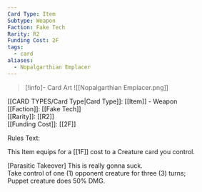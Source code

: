 ```yaml
---
Card Type: Item
Subtype: Weapon
Faction: Fake Tech
Rarity: R2
Funding Cost: 2F
tags:
  - card
aliases:
  - Nopalgarthian Emplacer
---
```

> [!info]- Card Art
> ![[Nopalgarthian Emplacer.png]]

[[CARD TYPES/Card Type|Card Type]]: [[Item]] - Weapon  
[[Faction]]: [[Fake Tech]]  
[[Rarity]]: [[R2]]  
[[Funding Cost]]: [[2F]]  

Rules Text:  

This Item equips for a [[1F]] cost to a Creature card you control.  

[Parasitic Takeover] This is really gonna suck.  
Take control of one (1) opponent creature for three (3) turns;  
Puppet creature does 50% DMG.  